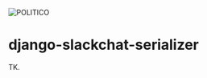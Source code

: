 ![POLITICO](https://rawgithub.com/The-Politico/src/master/images/logo/badge.png)

# django-slackchat-serializer

TK.
